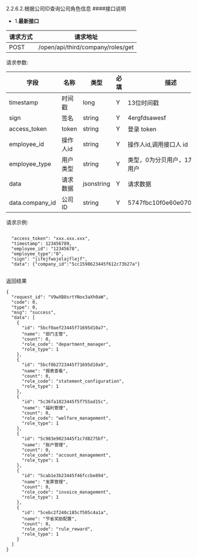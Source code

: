 2.2.6.2.根据公司ID查询公司角色信息
####接口说明
- 1.**最新接口**


请求方式|请求地址
----|---
POST|/open/api/third/company/roles/get


请求参数:

字段|名称|类型|必填|描述
-----|-----|----|----|----
timestamp|时间戳 |long |Y|13位时间戳
sign|签名 |string |Y|4ergfdsawesf
access\_token|token | string |Y|登录 token
employee\_id| 操作人id|string |Y|操作人id,调用接口人 id
employee\_type| 用户类型|string|Y|类型，0为分贝用户，1为第三方用户
data |请求数据| jsonstring |Y|请求数据
data.company_id|公司ID|string|Y|5747fbc10f0e60e0709d8d7d


 请求示例:
 
 ```

  "access_token": "xxx.xxx.xxx",
  "timestamp": 123456789,
  "employee_id": "12345678",
  "employee_type":"0",
  "sign": "jifejfwojelajflejf",
  "data": {"company_id":"5cc1598623445f612c73b27a"}

```

返回结果

```
{
  "request_id": "V9wXB8srtYNox3aXh0aW",
  "code": 0,
  "type": 0,
  "msg": "success",
  "data": [
    {
      "id": "5bcf0aef23445f71695d10a7",
      "name": "部门主管",
      "count": 0,
      "role_code": "department_manager",
      "role_type": 1
    },
    {
      "id": "5bcf0b2723445f71695d10a9",
      "name": "报表查看",
      "count": 0,
      "role_code": "statement_configuration",
      "role_type": 1
    },
    {
      "id": "5c36fa1823445f5f755ad15c",
      "name": "福利管理",
      "count": 0,
      "role_code": "welfare_management",
      "role_type": 1
    },
    {
      "id": "5c983e9023445f1c7d8275bf",
      "name": "账户管理",
      "count": 0,
      "role_code": "account_management",
      "role_type": 1
    },
    {
      "id": "5cab1e3b23445f46fccbe894",
      "name": "发票管理",
      "count": 0,
      "role_code": "invoice_management",
      "role_type": 1
    },
    {
      "id": "5cebc2f240c185cf505c4a1a",
      "name": "节省奖励配置",
      "count": 0,
      "role_code": "rule_reward",
      "role_type": 1
    }
  ]
}


```
